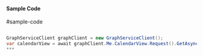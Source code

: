 #### Sample Code
#sample-code 

```C#

GraphServiceClient graphClient = new GraphServiceClient();
var calendarView = await graphClient.Me.CalendarView.Request().GetAsync();
*** 

```